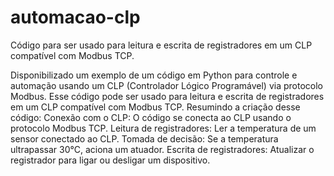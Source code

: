 # automacao-clp
 Código para ser usado para leitura e escrita de registradores em um CLP compatível com Modbus TCP.

Disponibilizado um exemplo de um código em Python para controle e automação usando um CLP (Controlador Lógico Programável) via protocolo Modbus. Esse código pode ser usado para leitura e escrita de registradores em um CLP compatível com Modbus TCP.
Resumindo a criação desse código:
Conexão com o CLP: O código se conecta ao CLP usando o protocolo Modbus TCP.
Leitura de registradores: Ler a temperatura de um sensor conectado ao CLP.
Tomada de decisão: Se a temperatura ultrapassar 30°C, aciona um atuador.
Escrita de registradores: Atualizar o registrador para ligar ou desligar um dispositivo.
